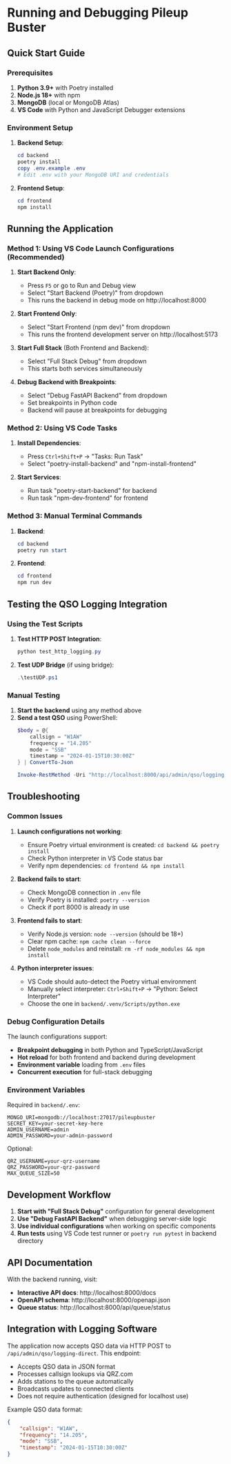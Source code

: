 # Running and Debugging Pileup Buster

## Quick Start Guide

### Prerequisites
1. **Python 3.9+** with Poetry installed
2. **Node.js 18+** with npm
3. **MongoDB** (local or MongoDB Atlas)
4. **VS Code** with Python and JavaScript Debugger extensions

### Environment Setup

1. **Backend Setup**:
   ```powershell
   cd backend
   poetry install
   copy .env.example .env
   # Edit .env with your MongoDB URI and credentials
   ```

2. **Frontend Setup**:
   ```powershell
   cd frontend
   npm install
   ```

## Running the Application

### Method 1: Using VS Code Launch Configurations (Recommended)

1. **Start Backend Only**:
   - Press `F5` or go to Run and Debug view
   - Select "Start Backend (Poetry)" from dropdown
   - This runs the backend in debug mode on http://localhost:8000

2. **Start Frontend Only**:
   - Select "Start Frontend (npm dev)" from dropdown
   - This runs the frontend development server on http://localhost:5173

3. **Start Full Stack** (Both Frontend and Backend):
   - Select "Full Stack Debug" from dropdown
   - This starts both services simultaneously

4. **Debug Backend with Breakpoints**:
   - Select "Debug FastAPI Backend" from dropdown
   - Set breakpoints in Python code
   - Backend will pause at breakpoints for debugging

### Method 2: Using VS Code Tasks

1. **Install Dependencies**:
   - Press `Ctrl+Shift+P` → "Tasks: Run Task"
   - Select "poetry-install-backend" and "npm-install-frontend"

2. **Start Services**:
   - Run task "poetry-start-backend" for backend
   - Run task "npm-dev-frontend" for frontend

### Method 3: Manual Terminal Commands

1. **Backend**:
   ```powershell
   cd backend
   poetry run start
   ```

2. **Frontend**:
   ```powershell
   cd frontend
   npm run dev
   ```

## Testing the QSO Logging Integration

### Using the Test Scripts

1. **Test HTTP POST Integration**:
   ```powershell
   python test_http_logging.py
   ```

2. **Test UDP Bridge** (if using bridge):
   ```powershell
   .\testUDP.ps1
   ```

### Manual Testing

1. **Start the backend** using any method above
2. **Send a test QSO** using PowerShell:
   ```powershell
   $body = @{
       callsign = "W1AW"
       frequency = "14.205"
       mode = "SSB"
       timestamp = "2024-01-15T10:30:00Z"
   } | ConvertTo-Json

   Invoke-RestMethod -Uri "http://localhost:8000/api/admin/qso/logging-direct" -Method POST -Body $body -ContentType "application/json"
   ```

## Troubleshooting

### Common Issues

1. **Launch configurations not working**:
   - Ensure Poetry virtual environment is created: `cd backend && poetry install`
   - Check Python interpreter in VS Code status bar
   - Verify npm dependencies: `cd frontend && npm install`

2. **Backend fails to start**:
   - Check MongoDB connection in `.env` file
   - Verify Poetry is installed: `poetry --version`
   - Check if port 8000 is already in use

3. **Frontend fails to start**:
   - Verify Node.js version: `node --version` (should be 18+)
   - Clear npm cache: `npm cache clean --force`
   - Delete `node_modules` and reinstall: `rm -rf node_modules && npm install`

4. **Python interpreter issues**:
   - VS Code should auto-detect the Poetry virtual environment
   - Manually select interpreter: `Ctrl+Shift+P` → "Python: Select Interpreter"
   - Choose the one in `backend/.venv/Scripts/python.exe`

### Debug Configuration Details

The launch configurations support:
- **Breakpoint debugging** in both Python and TypeScript/JavaScript
- **Hot reload** for both frontend and backend during development
- **Environment variable** loading from `.env` files
- **Concurrent execution** for full-stack debugging

### Environment Variables

Required in `backend/.env`:
```
MONGO_URI=mongodb://localhost:27017/pileupbuster
SECRET_KEY=your-secret-key-here
ADMIN_USERNAME=admin
ADMIN_PASSWORD=your-admin-password
```

Optional:
```
QRZ_USERNAME=your-qrz-username
QRZ_PASSWORD=your-qrz-password
MAX_QUEUE_SIZE=50
```

## Development Workflow

1. **Start with "Full Stack Debug"** configuration for general development
2. **Use "Debug FastAPI Backend"** when debugging server-side logic
3. **Use individual configurations** when working on specific components
4. **Run tests** using VS Code test runner or `poetry run pytest` in backend directory

## API Documentation

With the backend running, visit:
- **Interactive API docs**: http://localhost:8000/docs
- **OpenAPI schema**: http://localhost:8000/openapi.json
- **Queue status**: http://localhost:8000/api/queue/status

## Integration with Logging Software

The application now accepts QSO data via HTTP POST to `/api/admin/qso/logging-direct`. This endpoint:
- Accepts QSO data in JSON format
- Processes callsign lookups via QRZ.com
- Adds stations to the queue automatically
- Broadcasts updates to connected clients
- Does not require authentication (designed for localhost use)

Example QSO data format:
```json
{
    "callsign": "W1AW",
    "frequency": "14.205",
    "mode": "SSB",
    "timestamp": "2024-01-15T10:30:00Z"
}
```
